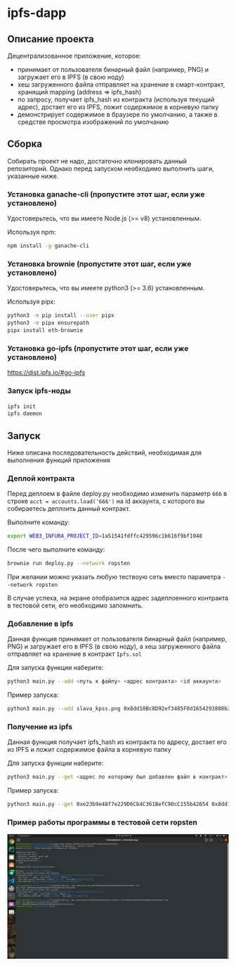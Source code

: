 # ipfs-dapp

## Описание проекта
Децентрализованное приложение, которое:
- принимает от пользователя бинарный файл (например, PNG)  и загружает его в IPFS (в свою ноду)
- хеш загруженного файла отправляет на хранение в смарт-контракт, хранящий mapping (address => ipfs_hash)
- по запросу, получает ipfs_hash из контракта (используя текущий адрес), достает его из IPFS, ложит содержимое в корневую папку
- демонстрирует содержимое в браузере по умолчанию, а также в средстве просмотра изображений по умолчанию

## Сборка

Собирать проект не надо, достаточно клонировать данный репозиторий. Однако перед запуском необходимо выполнить шаги, указанные ниже.

### Установка ganache-cli (пропустите этот шаг, если уже установлено)

Удостоверьтесь, что вы имеете Node.js (>= v8) установленным.

Используя npm:

```Bash
npm install -g ganache-cli
```

### Установка brownie (пропустите этот шаг, если уже установлено)

Удостоверьтесь, что вы имеете python3 (>= 3.6) установленным.

Используя pipx:

```bash
python3 -m pip install --user pipx
python3 -m pipx ensurepath
pipx install eth-brownie
```

### Установка go-ipfs (пропустите этот шаг, если уже установлено)

https://dist.ipfs.io/#go-ipfs

### Запуск ipfs-ноды

```bash
ipfs init
ipfs daemon
```

## Запуск

Ниже описана последовательность действий, необходимая для выполнения функций приложения

### Деплой контракта

Перед деплоем в файле deploy.py необходимо изменить параметр `666` в строке `acct = accounts.load('666')` на id аккаунта, с которого вы собираетесь деплоить данный контракт.

Выполните команду:
```bash
export WEB3_INFURA_PROJECT_ID=1a51541fdffc429596c1b616f9bf1048
```

После чего выполните команду:
```bash
brownie run deploy.py --network ropsten
```

При желании можно указать любую тествоую сеть вместо параметра `--network ropsten`

В случае успеха, на экране отобразится адрес задеплоенного контракта в тестовой сети, его необходимо запомнить.

### Добавление в ipfs

Данная функция принимает от пользователя бинарный файл (например, PNG)  и загружает его в IPFS (в свою ноду), а хеш загруженного файла отправляет на хранение в контракт `Ipfs.sol`

Для запуска функции наберите:
```bash
python3 main.py --add <путь к файлу> <адрес контракта> <id аккаунта>
```
Пример запуска:
```bash
python3 main.py --add slava_kpss.png 0x8dd10Bc8D92ef3485F0d1654293808b254B56672 666
```

### Получение из ipfs

Данная функция получает ipfs_hash из контракта по адресу, достает его из IPFS и ложит содержимое файла в корневую папку

Для запуска функции наберите:
```bash
python3 main.py --get <адрес по которому был добавлен файл в контракт> <адрес контракта> <id аккаунта> 
```
Пример запуска:
```bash
python3 main.py --get 0xe23b9e48f7e229D6Cb4C361BefC90cC155b42654 0x8dd10Bc8D92ef3485F0d1654293808b254B56672 666
```

### Пример работы программы в тестовой сети ropsten
![](example.png "Example")
